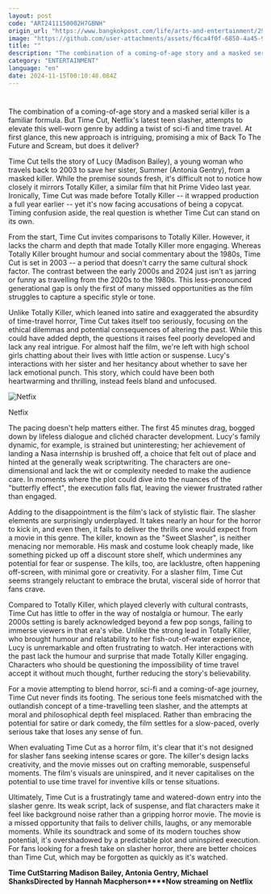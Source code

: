 ```yaml
---
layout: post
code: "ART2411150002H7GBNH"
origin_url: "https://www.bangkokpost.com/life/arts-and-entertainment/2902553/a-time-travelling-tale-that-doesnt-click"
image: "https://github.com/user-attachments/assets/f6ca4f0f-6850-4a45-9825-1766943fe690"
title: ""
description: "The combination of a coming-of-age story and a masked serial killer is a familiar formula. But Time Cut, Netflix"
category: "ENTERTAINMENT"
language: "en"
date: 2024-11-15T00:10:48.084Z
---
```


# 

The combination of a coming-of-age story and a masked serial killer is a familiar formula. But Time Cut, Netflix's latest teen slasher, attempts to elevate this well-worn genre by adding a twist of sci-fi and time travel. At first glance, this new approach is intriguing, promising a mix of Back To The Future and Scream, but does it deliver?

Time Cut tells the story of Lucy (Madison Bailey), a young woman who travels back to 2003 to save her sister, Summer (Antonia Gentry), from a masked killer. While the premise sounds fresh, it's difficult not to notice how closely it mirrors Totally Killer, a similar film that hit Prime Video last year. Ironically, Time Cut was made before Totally Killer -- it wrapped production a full year earlier -- yet it's now facing accusations of being a copycat. Timing confusion aside, the real question is whether Time Cut can stand on its own.

From the start, Time Cut invites comparisons to Totally Killer. However, it lacks the charm and depth that made Totally Killer more engaging. Whereas Totally Killer brought humour and social commentary about the 1980s, Time Cut is set in 2003 -- a period that doesn't carry the same cultural shock factor. The contrast between the early 2000s and 2024 just isn't as jarring or funny as travelling from the 2020s to the 1980s. This less-pronounced generational gap is only the first of many missed opportunities as the film struggles to capture a specific style or tone.

Unlike Totally Killer, which leaned into satire and exaggerated the absurdity of time-travel horror, Time Cut takes itself too seriously, focusing on the ethical dilemmas and potential consequences of altering the past. While this could have added depth, the questions it raises feel poorly developed and lack any real intrigue. For almost half the film, we're left with high school girls chatting about their lives with little action or suspense. Lucy's interactions with her sister and her hesitancy about whether to save her lack emotional punch. This story, which could have been both heartwarming and thrilling, instead feels bland and unfocused.

![Netfix](https://github.com/user-attachments/assets/f9254cfe-6dac-4386-a04d-e8382a722299)

Netfix

The pacing doesn't help matters either. The first 45 minutes drag, bogged down by lifeless dialogue and clichéd character development. Lucy's family dynamic, for example, is strained but uninteresting; her achievement of landing a Nasa internship is brushed off, a choice that felt out of place and hinted at the generally weak scriptwriting. The characters are one-dimensional and lack the wit or complexity needed to make the audience care. In moments where the plot could dive into the nuances of the "butterfly effect", the execution falls flat, leaving the viewer frustrated rather than engaged.

Adding to the disappointment is the film's lack of stylistic flair. The slasher elements are surprisingly underplayed. It takes nearly an hour for the horror to kick in, and even then, it fails to deliver the thrills one would expect from a movie in this genre. The killer, known as the "Sweet Slasher", is neither menacing nor memorable. His mask and costume look cheaply made, like something picked up off a discount store shelf, which undermines any potential for fear or suspense. The kills, too, are lacklustre, often happening off-screen, with minimal gore or creativity. For a slasher film, Time Cut seems strangely reluctant to embrace the brutal, visceral side of horror that fans crave.

Compared to Totally Killer, which played cleverly with cultural contrasts, Time Cut has little to offer in the way of nostalgia or humour. The early 2000s setting is barely acknowledged beyond a few pop songs, failing to immerse viewers in that era's vibe. Unlike the strong lead in Totally Killer, who brought humour and relatability to her fish-out-of-water experience, Lucy is unremarkable and often frustrating to watch. Her interactions with the past lack the humour and surprise that made Totally Killer engaging. Characters who should be questioning the impossibility of time travel accept it without much thought, further reducing the story's believability.

For a movie attempting to blend horror, sci-fi and a coming-of-age journey, Time Cut never finds its footing. The serious tone feels mismatched with the outlandish concept of a time-travelling teen slasher, and the attempts at moral and philosophical depth feel misplaced. Rather than embracing the potential for satire or dark comedy, the film settles for a slow-paced, overly serious take that loses any sense of fun.

When evaluating Time Cut as a horror film, it's clear that it's not designed for slasher fans seeking intense scares or gore. The killer's design lacks creativity, and the movie misses out on crafting memorable, suspenseful moments. The film's visuals are uninspired, and it never capitalises on the potential to use time travel for inventive kills or tense situations.

Ultimately, Time Cut is a frustratingly tame and watered-down entry into the slasher genre. Its weak script, lack of suspense, and flat characters make it feel like background noise rather than a gripping horror movie. The movie is a missed opportunity that fails to deliver chills, laughs, or any memorable moments. While its soundtrack and some of its modern touches show potential, it's overshadowed by a predictable plot and uninspired execution. For fans looking for a fresh take on slasher horror, there are better choices than Time Cut, which may be forgotten as quickly as it's watched.

**Time Cut****Starring Madison Bailey, Antonia Gentry, Michael Shanks****Directed by Hannah Macpherson****Now streaming on Netflix**